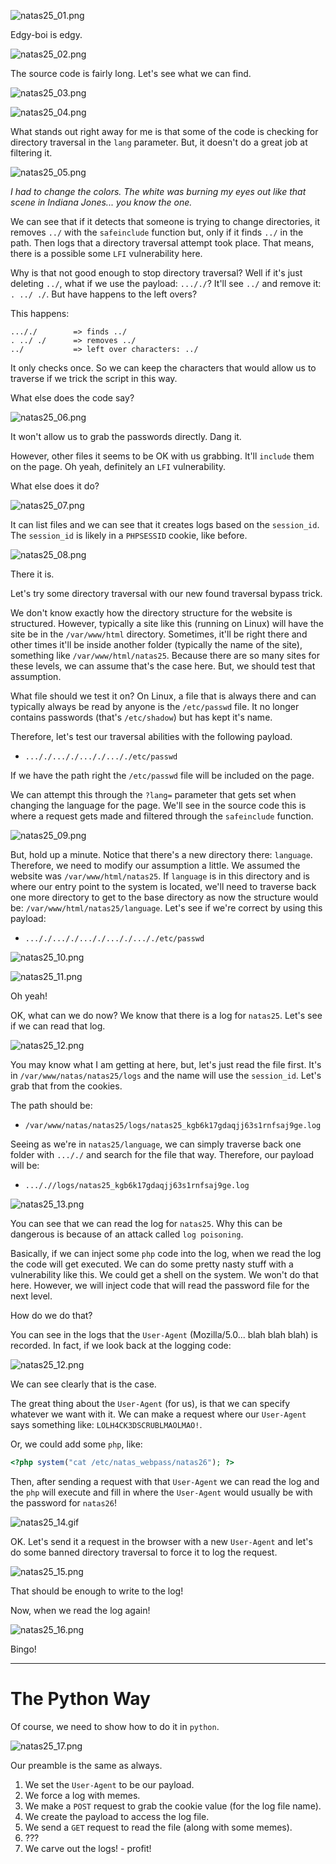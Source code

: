 ![natas25_01.png](https://raw.githubusercontent.com/ToasterMouse/WriteupsAndCTFs/main/overthewire/natas/images/natas25_01.png)

Edgy-boi is edgy.

![natas25_02.png](https://raw.githubusercontent.com/ToasterMouse/WriteupsAndCTFs/main/overthewire/natas/images/natas25_02.png)

The source code is fairly long. Let's see what we can find.

![natas25_03.png](https://raw.githubusercontent.com/ToasterMouse/WriteupsAndCTFs/main/overthewire/natas/images/natas25_03.png)

![natas25_04.png](https://raw.githubusercontent.com/ToasterMouse/WriteupsAndCTFs/main/overthewire/natas/images/natas25_04.png)

What stands out right away for me is that some of the code is checking for directory traversal in the `lang` parameter. But, it doesn't do a great job at filtering it.

![natas25_05.png](https://raw.githubusercontent.com/ToasterMouse/WriteupsAndCTFs/main/overthewire/natas/images/natas25_05.png)

*I had to change the colors. The white was burning my eyes out like that scene in Indiana Jones... you know the one.*

We can see that if it detects that someone is trying to change directories, it removes `../` with the `safeinclude` function but, only if it finds `../` in the path. Then logs that a directory traversal attempt took place. That means, there is a possible some `LFI` vulnerability here.

Why is that not good enough to stop directory traversal? Well if it's just deleting `../`, what if we use the payload: `..././`? It'll see `../` and remove it: `. ../ ./`. But have happens to the left overs? 

This happens:

```
..././        => finds ../
. ../ ./      => removes ../
../           => left over characters: ../
```

It only checks once. So we can keep the characters that would allow us to traverse if we trick the script in this way.

What else does the code say?

![natas25_06.png](https://raw.githubusercontent.com/ToasterMouse/WriteupsAndCTFs/main/overthewire/natas/images/natas25_06.png)

It won't allow us to grab the passwords directly. Dang it.

However, other files it seems to be OK with us grabbing. It'll `include` them on the page. Oh yeah, definitely an `LFI` vulnerability.

What else does it do?

![natas25_07.png](https://raw.githubusercontent.com/ToasterMouse/WriteupsAndCTFs/main/overthewire/natas/images/natas25_07.png)

It can list files and we can see that it creates logs based on the `session_id`. The `session_id` is likely in a `PHPSESSID` cookie, like before.

![natas25_08.png](https://raw.githubusercontent.com/ToasterMouse/WriteupsAndCTFs/main/overthewire/natas/images/natas25_08.png)

There it is.

Let's try some directory traversal with our new found traversal bypass trick.

We don't know exactly how the directory structure for the website is structured. However, typically a site like this (running on Linux) will have the site be in the `/var/www/html` directory. Sometimes, it'll be right there and other times it'll be inside another folder (typically the name of the site), something like `/var/www/html/natas25`. Because there are so many sites for these levels, we can assume that's the case here. But, we should test that assumption.

What file should we test it on? On Linux, a file that is always there and can typically always be read by anyone is the `/etc/passwd` file. It no longer contains passwords (that's `/etc/shadow`) but has kept it's name.

Therefore, let's test our traversal abilities with the following payload.

- `..././..././..././..././etc/passwd`

If we have the path right the `/etc/passwd` file will be included on the page.

We can attempt this through the `?lang=` parameter that gets set when changing the language for the page. We'll see in the source code this is where a request gets made and filtered through the `safeinclude` function. 

![natas25_09.png](https://raw.githubusercontent.com/ToasterMouse/WriteupsAndCTFs/main/overthewire/natas/images/natas25_09.png)

But, hold up a minute. Notice that there's a new directory there: `language`. Therefore, we need to modify our assumption a little. We assumed the website was `/var/www/html/natas25`. If `language` is in this directory and is where our entry point to the system is located, we'll need to traverse back one more directory to get to the base directory as now the structure would be: `/var/www/html/natas25/language`. Let's see if we're correct by using this payload:

- `..././..././..././..././..././etc/passwd`

![natas25_10.png](https://raw.githubusercontent.com/ToasterMouse/WriteupsAndCTFs/main/overthewire/natas/images/natas25_10.png)

![natas25_11.png](https://raw.githubusercontent.com/ToasterMouse/WriteupsAndCTFs/main/overthewire/natas/images/natas25_11.png)

Oh yeah!

OK, what can we do now? We know that there is a log for `natas25`. Let's see if we can read that log.

![natas25_12.png](https://raw.githubusercontent.com/ToasterMouse/WriteupsAndCTFs/main/overthewire/natas/images/natas25_12.png)

You may know what I am getting at here, but, let's just read the file first. It's in `/var/www/natas/natas25/logs` and the name will use the `session_id`. Let's grab that from the cookies.

The path should be:

- `/var/www/natas/natas25/logs/natas25_kgb6k17gdaqjj63s1rnfsaj9ge.log`

Seeing as we're in `natas25/language`, we can simply traverse back one folder with `..././` and search for the file that way. Therefore, our payload will be:

- `..././/logs/natas25_kgb6k17gdaqjj63s1rnfsaj9ge.log`

![natas25_13.png](https://raw.githubusercontent.com/ToasterMouse/WriteupsAndCTFs/main/overthewire/natas/images/natas25_13.png)

You can see that we can read the log for `natas25`. Why this can be dangerous is because of an attack called `log poisoning`.

Basically, if we can inject some `php` code into the log, when we read the log the code will get executed. We can do some pretty nasty stuff with a vulnerability like this. We could get a shell on the system. We won't do that here. However, we will inject code that will read the password file for the next level.

How do we do that?

You can see in the logs that the `User-Agent` (Mozilla/5.0... blah blah blah) is recorded. In fact, if we look back at the logging code:

![natas25_12.png](https://raw.githubusercontent.com/ToasterMouse/WriteupsAndCTFs/main/overthewire/natas/images/natas25_12.png)

We can see clearly that is the case.

The great thing about the `User-Agent` (for us), is that we can specify whatever we want with it. We can make a request where our `User-Agent` says something like: `LOLH4CK3DSCRUBLMAOLMAO!`. 

Or, we could add some `php`, like:

```php
<?php system("cat /etc/natas_webpass/natas26"); ?>
```

Then, after sending a request with that `User-Agent` we can read the log and the `php` will execute and fill in where the `User-Agent` would usually be with the password for `natas26`!

![natas25_14.gif](https://raw.githubusercontent.com/ToasterMouse/WriteupsAndCTFs/main/overthewire/natas/images/natas25_14.gif)

OK. Let's send it a request in the browser with a new `User-Agent` and let's do some banned directory traversal to force it to log the request.

![natas25_15.png](https://raw.githubusercontent.com/ToasterMouse/WriteupsAndCTFs/main/overthewire/natas/images/natas25_15.png)

That should be enough to write to the log!

Now, when we read the log again!

![natas25_16.png](https://raw.githubusercontent.com/ToasterMouse/WriteupsAndCTFs/main/overthewire/natas/images/natas25_16.png)

Bingo!

---

# The Python Way

Of course, we need to show how to do it in `python`.

![natas25_17.png](https://raw.githubusercontent.com/ToasterMouse/WriteupsAndCTFs/main/overthewire/natas/images/natas25_17.png)

Our preamble is the same as always. 

1. We set the `User-Agent` to be our payload.
2. We force a log with memes.
3. We make a `POST` request to grab the cookie value (for the log file name).
4. We create the payload to access the log file.
5. We send a `GET` request to read the file (along with some memes).
6. ???
7. We carve out the logs! - profit!
